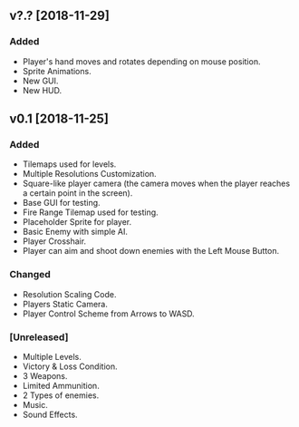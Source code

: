 ## v?.? [2018-11-29]
### Added
- Player's hand moves and rotates depending on mouse position.
- Sprite Animations.
- New GUI.
- New HUD.


## v0.1 [2018-11-25]
### Added
- Tilemaps used for levels.
- Multiple Resolutions Customization.
- Square-like player camera (the camera moves when the player reaches a certain point in the screen).
- Base GUI for testing.
- Fire Range Tilemap used for testing.
- Placeholder Sprite for player.
- Basic Enemy with simple AI.
- Player Crosshair.
- Player can aim and shoot down enemies with the Left Mouse Button.

### Changed
- Resolution Scaling Code.
- Players Static Camera.
- Player Control Scheme from Arrows to WASD.

### [Unreleased]
- Multiple Levels.
- Victory & Loss Condition.
- 3 Weapons.
- Limited Ammunition.
- 2 Types of enemies.
- Music.
- Sound Effects.
